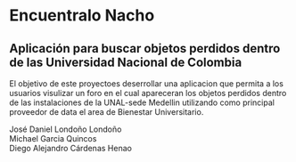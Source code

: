 # Encuentralo Nacho
## Aplicación para buscar objetos perdidos dentro de las Universidad Nacional de Colombia

El objetivo  de este proyectoes deserrollar una aplicacion que permita a los usuarios visulizar un foro en el cual apareceran los objetos 
perdidos dentro de las instalaciones de la UNAL-sede Medellin utilizando como principal proveedor de data el area de Bienestar Universitario.

José Daniel Londoño Londoño <br>
Michael Garcia Quincos <br>
Diego Alejandro Cárdenas Henao
